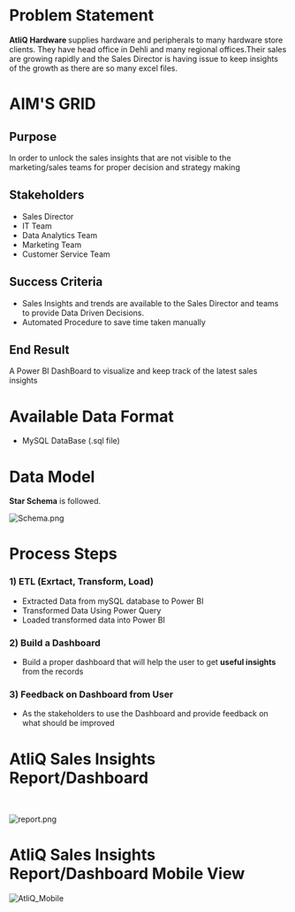 # Problem Statement

<b> AtliQ Hardware </b> supplies hardware and peripherals to many hardware store clients. They have head office in Dehli and many regional offices.Their sales are growing rapidly and the Sales Director is having issue to keep insights of the growth as there are so many excel files.

# AIM'S GRID

## Purpose
In order to unlock the sales insights that are not visible to the marketing/sales teams for proper decision and strategy making

## Stakeholders
* Sales Director
* IT Team
* Data Analytics Team
* Marketing Team
* Customer Service Team

## Success Criteria 
* Sales Insights and trends are available to the Sales Director and teams to provide Data Driven Decisions.
* Automated Procedure to save time taken manually

## End Result
A Power BI DashBoard to visualize and keep track of the latest sales insights 

# Available Data Format
* MySQL DataBase (.sql file)

# Data Model

<b>Star Schema</b> is followed.

![Schema.png](attachment:Schema.png)

# Process Steps

### 1) ETL (Exrtact, Transform, Load)
* Extracted Data from mySQL database to Power BI
* Transformed Data Using Power Query
* Loaded transformed data into Power BI

### 2) Build a Dashboard
* Build a proper dashboard that will help the user to get <b> useful insights </b> from the records

### 3) Feedback on Dashboard from User
* As the stakeholders to use the Dashboard and provide feedback on what should be improved

# AtliQ Sales Insights Report/Dashboard

<br>

![report.png](attachment:report.png)

# AtliQ Sales Insights Report/Dashboard Mobile View

![AtliQ_Mobile](https://user-images.githubusercontent.com/45168689/112820548-2206c180-909f-11eb-95a7-e33573a30d8b.jpg)
